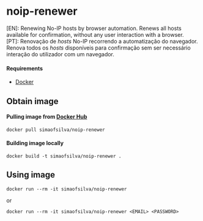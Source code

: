 # noip-renewer
[EN]: Renewing No-IP hosts by browser automation. Renews all hosts available for confirmation, without any user interaction with a browser. <br/>
[PT]: Renovação de <i>hosts</i> No-IP recorrendo a automatização do navegador. Renova todos os <i>hosts</i> disponíveis para confirmação sem ser necessário interação do utilizador com um navegador.

#### Requirements
- [Docker](https://www.docker.com/)

## Obtain image

#### Pulling image from [Docker Hub](https://hub.docker.com/r/simaofsilva/noip-renewer) 
```shell script
docker pull simaofsilva/noip-renewer
```

#### Building image locally
```shell script
docker build -t simaofsilva/noip-renewer .
```

## Using image
```shell script
docker run --rm -it simaofsilva/noip-renewer
```

or

```shell script
docker run --rm -it simaofsilva/noip-renewer <EMAIL> <PASSWORD>
```
